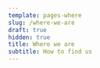 ```yaml
---
template: pages-where
slug: /where-we-are
draft: true
hidden: true
title: Where we are
subtitle: How to find us
---
```


<ContactForm id="contact-us" emailable="info@laschola.it" title="" subtitle=""></ContactForm>
